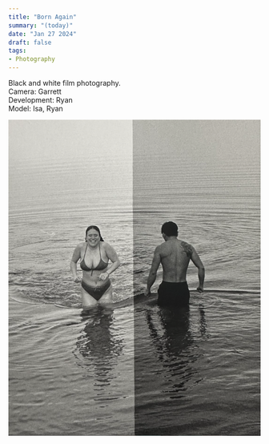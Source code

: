 ```yaml
---
title: "Born Again"
summary: "(today)"
date: "Jan 27 2024"
draft: false
tags:
- Photography
---
```


Black and white film photography.  
Camera: Garrett  
Development: Ryan  
Model: Isa, Ryan

![Born Again Image](./born-again-image.png)
